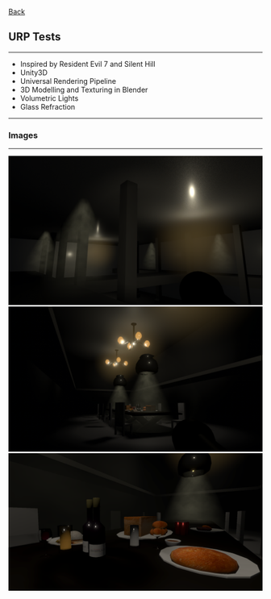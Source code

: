 [Back](/)
## URP Tests

---
* Inspired by Resident Evil 7 and Silent Hill
* Unity3D
* Universal Rendering Pipeline
* 3D Modelling and Texturing in Blender
* Volumetric Lights
* Glass Refraction

---
### Images
---
<img src="images/Desuki1.PNG?raw=true"/>
<img src="images/Desuki2.PNG?raw=true"/>
<img src="images/Desuki3.PNG?raw=true"/>
